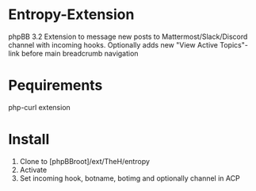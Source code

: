 # Entropy-Extension

phpBB 3.2 Extension to message new posts to Mattermost/Slack/Discord channel with incoming hooks. Optionally adds new "View Active Topics"-link before main breadcrumb navigation

# Pequirements
php-curl extension

# Install
1. Clone to [phpBBroot]/ext/TheH/entropy
2. Activate
3. Set incoming hook, botname, botimg and optionally channel in ACP


